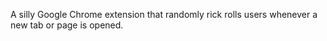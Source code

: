 A silly Google Chrome extension that randomly rick rolls users whenever a new tab or page is opened.
